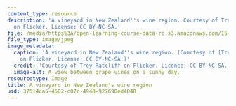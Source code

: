 ```yaml
---
content_type: resource
description: 'A vineyard in New Zealand''s wine region. Courtesy of Trey Ratcliff
  on Flicker. License: CC BY-NC-SA.'
file: /media/https%3A/open-learning-course-data-rc.s3.amazonaws.com/15-228-mba-study-tour-innovation-islands-how-new-zealand-became-a-global-player-in-the-race-to-innovate-spring-2016/37514ca54502c07c4948927690ed4048_15-228s16.jpg
file_type: image/jpeg
image_metadata:
  caption: 'A vineyard in New Zealand''s wine region. (Courtesy of [Trey Ratcliff](https://www.flickr.com/photos/stuckincustoms/4724239201)
    on Flicker. License: CC BY-NC-SA.)'
  credit: 'Courtesy of Trey Ratcliff on Flicker. Licence: CC BY-NC-SA.'
  image-alt: A view between grape vines on a sunny day.
resourcetype: Image
title: A vineyard in New Zealand's wine region
uid: 37514ca5-4502-c07c-4948-927690ed4048
---
```

